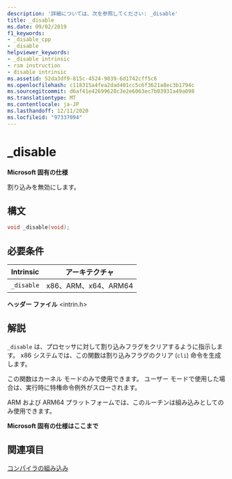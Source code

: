 ```yaml
---
description: '詳細については、次を参照してください: _disable'
title: _disable
ms.date: 09/02/2019
f1_keywords:
- _disable_cpp
- _disable
helpviewer_keywords:
- _disable intrinsic
- rsm instruction
- disable intrinsic
ms.assetid: 52da3df9-815c-4524-9839-6d1742cff5c6
ms.openlocfilehash: c118315a4fea2dad401cc5c6f3621a8ec3b1794c
ms.sourcegitcommit: d6af41e42699628c3e2e6063ec7b03931a49a098
ms.translationtype: MT
ms.contentlocale: ja-JP
ms.lasthandoff: 12/11/2020
ms.locfileid: "97337094"
---
```

# <a name="_disable"></a>_disable

**Microsoft 固有の仕様**

割り込みを無効にします。

## <a name="syntax"></a>構文

```C
void _disable(void);
```

## <a name="requirements"></a>必要条件

|Intrinsic|アーキテクチャ|
|---------------|------------------|
|`_disable`|x86、ARM、x64、ARM64|

**ヘッダー ファイル** \<intrin.h>

## <a name="remarks"></a>解説

`_disable` は、プロセッサに対して割り込みフラグをクリアするように指示します。 x86 システムでは、この関数は割り込みフラグのクリア (`cli`) 命令を生成します。

この関数はカーネル モードのみで使用できます。 ユーザー モードで使用した場合は、実行時に特権命令例外がスローされます。

ARM および ARM64 プラットフォームでは、このルーチンは組み込みとしてのみ使用できます。

**Microsoft 固有の仕様はここまで**

## <a name="see-also"></a>関連項目

[コンパイラの組み込み](../intrinsics/compiler-intrinsics.md)
